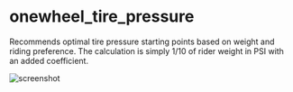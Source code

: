 # onewheel_tire_pressure

Recommends optimal tire pressure starting points based on weight and riding preference. The calculation is simply 1/10 of rider weight in PSI with an added coefficient.

![screenshot](https://github.com/louckazdenekjr/onewheel_tire_pressure/blob/master/screenshot.png)